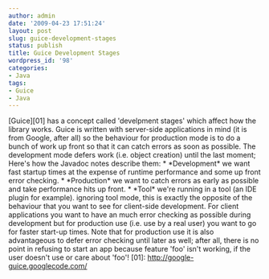 ```yaml
---
author: admin
date: '2009-04-23 17:51:24'
layout: post
slug: guice-development-stages
status: publish
title: Guice Development Stages
wordpress_id: '98'
categories:
- Java
tags:
- Guice
- Java
---
```


[Guice][01] has a concept called 'develpment stages' which affect how
the library works. Guice is written with server-side applications in
mind (it is from Google, after all) so the behaviour for production mode
is to do a bunch of work up front so that it can catch errors as soon as
possible. The development mode defers work (i.e. object creation) until
the last moment; Here's how the Javadoc notes describe them: \*
\*Development\* we want fast startup times at the expense of runtime
performance and some up front error checking. \* \*Production\* we want
to catch errors as early as possible and take performance hits up front.
\* \*Tool\* we're running in a tool (an IDE plugin for example).
ignoring tool mode, this is exactly the opposite of the behaviour that
you want to see for client-side development. For client applications you
want to have an much error checking as possible during development but
for production use (i.e. use by a real user) you want to go for faster
start-up times. Note that for production use it is also advantageous to
defer error checking until later as well; after all, there is no point
in refusing to start an app because feature 'foo' isn't working, if the
user doesn't use or care about 'foo'! [01]:
http://google-guice.googlecode.com/
